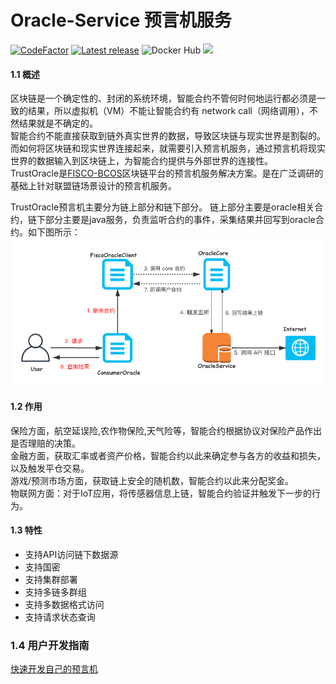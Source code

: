# Oracle-Service 预言机服务

[![CodeFactor](https://www.codefactor.io/repository/github/yuanmomo/webase-oracle/badge/v0.3)](https://www.codefactor.io/repository/github/yuanmomo/webase-oracle/overview/v0.3)
[![Latest release](https://img.shields.io/github/release/yuanmomo/WeBASE-Oracle.svg)](https://github.com/yuanmomo/WeBASE-Oracle/releases/latest)
![Docker Hub](https://github.com/yuanmomo/WeBASE-Oracle/workflows/Docker%20Hub/badge.svg)
![](https://img.shields.io/github/license/yuanmomo/WeBASE-Oracle)

 
#### 1.1 概述
   
   区块链是一个确定性的、封闭的系统环境，智能合约不管何时何地运行都必须是一致的结果，所以虚拟机（VM）不能让智能合约有 network call（网络调用），不然结果就是不确定的。  
   智能合约不能直接获取到链外真实世界的数据，导致区块链与现实世界是割裂的。
   而如何将区块链和现实世界连接起来，就需要引入预言机服务，通过预言机将现实世界的数据输入到区块链上，为智能合约提供与外部世界的连接性。  
   TrustOracle是[FISCO-BCOS](https://github.com/FISCO-BCOS/FISCO-BCOS)区块链平台的预言机服务解决方案。是在广泛调研的基础上针对联盟链场景设计的预言机服务。  
       
   TrustOracle预言机主要分为链上部分和链下部分。
   链上部分主要是oracle相关合约，链下部分主要是java服务，负责监听合约的事件，采集结果并回写到oracle合约。如下图所示：     
             ![oracle流程图](img/oracle-bsn.png)   
#### 1.2 作用
  保险方面，航空延误险,农作物保险,天气险等，智能合约根据协议对保险产品作出是否理赔的决策。  
  金融方面，获取汇率或者资产价格，智能合约以此来确定参与各方的收益和损失，以及触发平仓交易。  
  游戏/预测市场方面，获取链上安全的随机数，智能合约以此来分配奖金。  
  物联网方面：对于IoT应用，将传感器信息上链，智能合约验证并触发下一步的行为。  

#### 1.3 特性
 
 - 支持API访问链下数据源
 - 支持国密
 - 支持集群部署
 - 支持多链多群组
 - 支持多数据格式访问
 - 支持请求状态查询  
  
### 1.4  用户开发指南  
   [快速开发自己的预言机](doc/develop.md)


